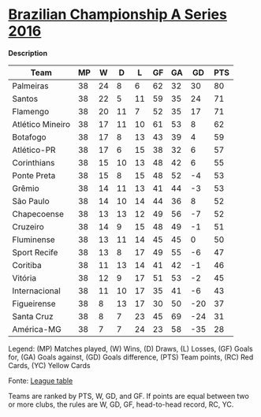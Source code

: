 # [Brazilian Championship A Series 2016](code.zip)

**Description**

| Team             | MP  | W   | D   | L   | GF  | GA  | GD  | PTS |
| ---------------- | --- | --- | --- | --- | --- | --- | --- | --- |
| Palmeiras        | 38  | 24  | 8   | 6   | 62  | 32  | 30  | 80  |
| Santos           | 38  | 22  | 5   | 11  | 59  | 35  | 24  | 71  |
| Flamengo         | 38  | 20  | 11  | 7   | 52  | 35  | 17  | 71  |
| Atlético Mineiro | 38  | 17  | 11  | 10  | 61  | 53  | 8   | 62  |
| Botafogo         | 38  | 17  | 8   | 13  | 43  | 39  | 4   | 59  |
| Atlético-PR      | 38  | 17  | 6   | 15  | 38  | 32  | 6   | 57  |
| Corinthians      | 38  | 15  | 10  | 13  | 48  | 42  | 6   | 55  |
| Ponte Preta      | 38  | 15  | 8   | 15  | 48  | 52  | -4  | 53  |
| Grêmio           | 38  | 14  | 11  | 13  | 41  | 44  | -3  | 53  |
| São Paulo        | 38  | 14  | 10  | 14  | 44  | 36  | 8   | 52  |
| Chapecoense      | 38  | 13  | 13  | 12  | 49  | 56  | -7  | 52  |
| Cruzeiro         | 38  | 14  | 9   | 15  | 48  | 49  | -1  | 51  |
| Fluminense       | 38  | 13  | 11  | 14  | 45  | 45  | 0   | 50  |
| Sport Recife     | 38  | 13  | 8   | 17  | 49  | 55  | -6  | 47  |
| Coritiba         | 38  | 11  | 13  | 14  | 41  | 42  | -1  | 46  |
| Vitória          | 38  | 12  | 9   | 17  | 51  | 53  | -2  | 45  |
| Internacional    | 38  | 11  | 10  | 17  | 35  | 41  | -6  | 43  |
| Figueirense      | 38  | 8   | 13  | 17  | 30  | 50  | -20 | 37  |
| Santa Cruz       | 38  | 8   | 7   | 23  | 45  | 69  | -24 | 31  |
| América-MG       | 38  | 7   | 7   | 24  | 23  | 58  | -35 | 28  |

Legend: (MP) Matches played, (W) Wins, (D) Draws, (L) Losses, (GF) Goals for, (GA) Goals against, (GD) Goals difference, (PTS) Team points, (RC) Red Cards, (YC) Yellow Cards

Fonte: [League table](https://en.wikipedia.org/wiki/2016_Campeonato_Brasileiro_S%C3%A9rie_A)

Teams are ranked by PTS, W, GD, and GF. If points are equal between two or more clubs, the rules are W, GD, GF, head-to-head record, RC, YC.
